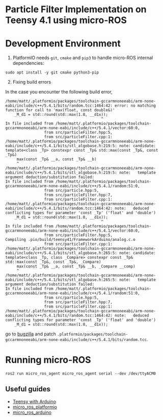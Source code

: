 # Particle Filter Implementation on Teensy 4.1 using micro-ROS

# Development Environment 

1. PlatformIO needs ```git```, ```cmake``` and ```pip3``` to handle micro-ROS internal dependencies:

```
sudo apt install -y git cmake python3-pip
```

2. Fixing build errors

In the case you encounter the following build error, 

```
/home/matt/.platformio/packages/toolchain-gccarmnoneeabi/arm-none-eabi/include/c++/5.4.1/bits/random.tcc:1464:42: error: no matching function for call to 'max(float, const double&)'
    _M_d1 = std::round(std::max(1.0, __d1x));
                                          ^
In file included from /home/matt/.platformio/packages/toolchain-gccarmnoneeabi/arm-none-eabi/include/c++/5.4.1/vector:60:0,
                 from src/particleFilter.hpp:5,
                 from src/particleFilter.cpp:1:
/home/matt/.platformio/packages/toolchain-gccarmnoneeabi/arm-none-eabi/include/c++/5.4.1/bits/stl_algobase.h:219:5: note: candidate: template<class _Tp> constexpr const _Tp& std::max(const _Tp&, const _Tp&)
     max(const _Tp& __a, const _Tp& __b)
     ^
/home/matt/.platformio/packages/toolchain-gccarmnoneeabi/arm-none-eabi/include/c++/5.4.1/bits/stl_algobase.h:219:5: note:   template argument deduction/substitution failed:
In file included from /home/matt/.platformio/packages/toolchain-gccarmnoneeabi/arm-none-eabi/include/c++/5.4.1/random:51:0,
                 from src/particle.hpp:5,
                 from src/particleFilter.hpp:7,
                 from src/particleFilter.cpp:1:
/home/matt/.platformio/packages/toolchain-gccarmnoneeabi/arm-none-eabi/include/c++/5.4.1/bits/random.tcc:1464:42: note:   deduced conflicting types for parameter 'const _Tp' ('float' and 'double')
    _M_d1 = std::round(std::max(1.0, __d1x));
                                          ^
In file included from /home/matt/.platformio/packages/toolchain-gccarmnoneeabi/arm-none-eabi/include/c++/5.4.1/vector:60:0,
                 from src/particleFilter.hpp:5,
Compiling .pio/build/teensy41/FrameworkArduino/analog.c.o
                 from src/particleFilter.cpp:1:
/home/matt/.platformio/packages/toolchain-gccarmnoneeabi/arm-none-eabi/include/c++/5.4.1/bits/stl_algobase.h:265:5: note: candidate: template<class _Tp, class _Compare> constexpr const _Tp& std::max(const _Tp&, const _Tp&, _Compare)
     max(const _Tp& __a, const _Tp& __b, _Compare __comp)
     ^
/home/matt/.platformio/packages/toolchain-gccarmnoneeabi/arm-none-eabi/include/c++/5.4.1/bits/stl_algobase.h:265:5: note:   template argument deduction/substitution failed:
In file included from /home/matt/.platformio/packages/toolchain-gccarmnoneeabi/arm-none-eabi/include/c++/5.4.1/random:51:0,
                 from src/particle.hpp:5,
                 from src/particleFilter.hpp:7,
                 from src/particleFilter.cpp:1:
/home/matt/.platformio/packages/toolchain-gccarmnoneeabi/arm-none-eabi/include/c++/5.4.1/bits/random.tcc:1464:42: note:   deduced conflicting types for parameter 'const _Tp' ('float' and 'double')
    _M_d1 = std::round(std::max(1.0, __d1x));
```

go to [bugzilla](https://gcc.gnu.org/bugzilla/attachment.cgi?id=36237&action=edit) and patch ```.platformio/packages/toolchain-gccarmnoneeabi/arm-none-eabi/include/c++/5.4.1/bits/random.tcc```.

# Running micro-ROS

```
ros2 run micro_ros_agent micro_ros_agent serial --dev /dev/ttyACM0
```

## Useful guides

- [Teensy with Arduino](https://micro.ros.org/docs/tutorials/core/teensy_with_arduino/)
- [micro_ros_platformio](https://github.com/micro-ROS/micro_ros_platformio)
- [micro_ros_arduino](https://github.com/micro-ROS/micro_ros_arduino)